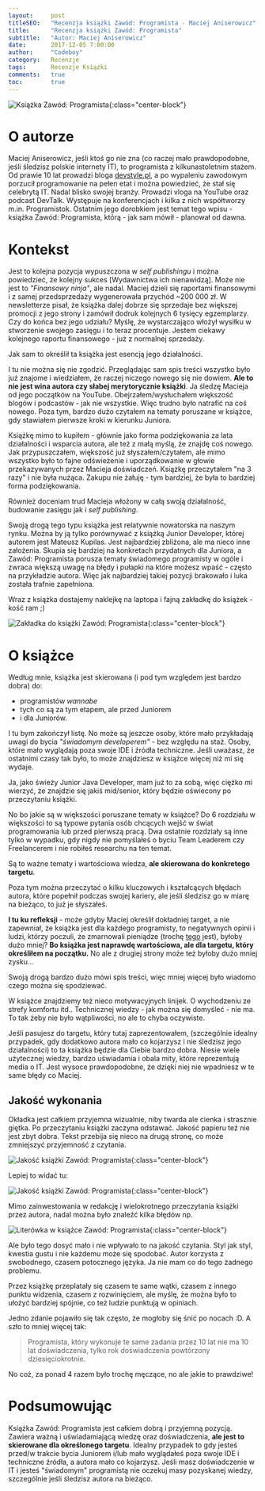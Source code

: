 ```yaml
---
layout:     post
titleSEO:	"Recenzja książki Zawód: Programista - Maciej Aniserowicz"
title:      "Recenzja książki Zawód: Programista"
subtitle:   "Autor: Maciej Aniserowicz"
date:       2017-12-05 7:00:00
author:     "Codeboy"
category:   Recenzje
tags:	    Recenzje Książki
comments:   true
toc:        true
---
```


![Książka Zawód: Programista](/img/reviews/zawod-dev/book.png){:class="center-block"}

# O autorze

Maciej Aniserowicz, jeśli ktoś go nie zna (co raczej mało prawdopodobne, jeśli śledzisz polskie internety IT), to programista z kilkunastoletnim stażem. Od prawie 10 lat prowadzi bloga [devstyle.pl](https://devstyle.pl), a po wypaleniu zawodowym porzucił programowanie na pełen etat i można powiedzieć, że stał się celebrytą IT. Nadal blisko swojej branży. Prowadzi vloga na YouTube oraz podcast DevTalk. Występuje na konferencjach i kilka z nich współtworzy m.in. Programistok. Ostatnim jego dorobkiem jest temat tego wpisu - książka Zawód: Programista, którą - jak sam mówił - planował od dawna.

# Kontekst

Jest to kolejna pozycja wypuszczona w _self publishingu_ i można powiedzieć, że kolejny sukces [Wydawnictwa ich nienawidzą]. Może nie jest to _"Finansowy ninja"_, ale nadal. Maciej dzieli się raportami finansowymi i z samej przedsprzedaży wygenerowała przychód ~200 000 zł. W newsletterze pisał, że książka dalej dobrze się sprzedaje bez większej promocji z jego strony i zamówił dodruk kolejnych 6 tysięcy egzemplarzy. Czy do końca bez jego udziału? Myślę, że wystarczająco włożył wysiłku w stworzenie swojego zasięgu  i to teraz procentuje. Jestem ciekawy kolejnego raportu finansowego - już z normalnej sprzedaży.

Jak sam to określił ta książka jest esencją jego działalności.

I tu nie można się nie zgodzić. Przeglądając sam spis treści wszystko było już znajome i wiedziałem, że raczej niczego nowego się nie dowiem. **Ale to nie jest wina autora czy słabej merytorycznie książki**. Ja śledzę Macieja od jego początków na YouTube. Obejrzałem/wysłuchałem większość blogów i podcastów - jak nie wszystkie.
Więc trudno było natrafić na coś nowego. Poza tym, bardzo dużo czytałem na tematy poruszane w książce, gdy stawiałem pierwsze kroki w kierunku Juniora.

Książkę mimo to kupiłem - głównie jako forma podziękowania za lata działalności  i wsparcia autora, ale też z małą myślą, że znajdę coś nowego. Jak przypuszczałem, większość już słyszałem/czytałem, ale mimo wszystko było to fajne odświeżenie i uporządkowanie w głowie przekazywanych przez Macieja doświadczeń. Książkę przeczytałem "na 3 razy" i nie była nużąca. Zakupu nie żałuję - tym bardziej, że była to bardziej forma podziękowania.

Również doceniam trud Macieja włożony w całą swoją działalność, budowanie zasięgu jak i _self publishing_.

Swoją drogą tego typu książka jest relatywnie nowatorska na naszym rynku. Można by ją tylko porównywać z książką Junior Developer, której autorem jest Mateusz Kupilas. Jest najbardziej zbliżona, ale ma nieco inne założenia. Skupia się bardziej na konkretach przydatnych dla Juniora, a Zawód: Programista porusza tematy świadomego programisty w ogóle i zwraca większą uwagę na błędy i pułapki na które możesz wpaść - często na przykładzie autora.  Więc jak najbardziej takiej pozycji brakowało i luka została trafnie zapełniona.

Wraz z książka dostajemy naklejkę na laptopa i fajną zakładkę do książek - kość ram ;)

![Zakładka do książki Zawód: Programista](/img/reviews/zawod-dev/bonus.jpg){:class="center-block"}

# O książce

Według mnie, książka jest skierowana (i pod tym względem jest bardzo dobra) do:
 - programistów _wannabe_
 - tych co są za tym etapem, ale przed Juniorem
 - i dla Juniorów.
 
 I tu bym zakończył listę. No może są jeszcze osoby, które mało przykładają uwagi do bycia _"świadomym developerem"_ - bez względu na staż. Osoby, które mało wyglądają poza swoje IDE i źródła techniczne. Jeśli uważasz, że ostatnimi czasy tak było, to może znajdziesz w książce więcej niż mi się wydaje.
 
 Ja, jako świeży Junior Java Developer, mam już to za sobą, więc ciężko mi wierzyć, że znajdzie się jakiś mid/senior, który będzie oświecony po przeczytaniu książki.
 
 No bo jakie są w większości poruszane tematy w książce? Do 6 rozdziału w większości to są typowe pytania osób chcących wejść w świat programowania lub przed pierwszą pracą. Dwa ostatnie rozdziały są inne tylko w wypadku, gdy nigdy nie pomyślałeś o byciu Team Leaderem czy Freelancerem i nie robiłeś researchu na ten temat.
 
 Są to ważne tematy i wartościowa wiedza, **ale skierowana do konkretego targetu**.
 
 Poza tym można przeczytać o kilku kluczowych i kształcących błędach autora, które popełnił podczas swojej kariery, ale jeśli śledzisz go w miarę na bieżąco, to już je słyszałeś.
 
 **I tu ku refleksji** - może gdyby Maciej określił dokładniej target, a nie zapewniał, że książka jest dla każdego programisty, to negatywnych opinii i ludzi, którzy poczuli, że zmarnowali pieniądze (trochę [tego](http://lubimyczytac.pl/ksiazka/4812210/zawod-programista#reviews) jest), byłoby dużo mniej? **Bo książka jest naprawdę wartościowa, ale dla targetu, który określiłem na początku.** No ale z drugiej strony może też byłoby dużo mniej zysku...
 
 Swoją drogą bardzo dużo mówi spis treści, więc mniej więcej było wiadomo czego można się spodziewać.
 
 W książce znajdziemy też nieco motywacyjnych linijek. O wychodzeniu ze strefy komfortu itd.. Technicznej wiedzy - jak można się domyśleć - nie ma. To tak żeby nie było wątpliwości, no ale to chyba oczywiste.
 
 Jeśli pasujesz do targetu, który tutaj zaprezentowałem, (szczególnie idealny przypadek, gdy dodatkowo autora mało co kojarzysz i nie śledzisz jego działalności) to ta książka będzie dla Ciebie bardzo dobra. Niesie wiele użytecznej wiedzy, bardzo uświadamia i obala mity, które reprezentują media o IT. Jest wysoce prawdopodobne, że dzięki niej nie wpadniesz w te same błędy co Maciej.
 
## Jakość wykonania

 Okładka jest całkiem przyjemna wizualnie, niby twarda ale cienka i strasznie giętka. Po przeczytaniu książki zaczyna odstawać. Jakość papieru też nie jest zbyt dobra. Tekst przebija się nieco na drugą stronę, co może zmniejszyć przyjemność z czytania.
  
 ![Jakość książki Zawód: Programista](/img/reviews/zawod-dev/text.jpg){:class="center-block"}
 
 Lepiej to widać tu:

 ![Jakość książki Zawód: Programista](/img/reviews/zawod-dev/text2.jpg){:class="center-block"}
 
 Mimo zainwestowania w redakcję i wielokrotnego przeczytania książki przez autora, nadal można było znaleźć kilka błędów np.
 
 ![Literówka w książce Zawód: Programista](/img/reviews/zawod-dev/typo.jpg){:class="center-block"}
 
 Ale było tego dosyć mało i nie wpływało to na jakość czytania. Styl jak styl, kwestia gustu i nie każdemu może się spodobać. Autor korzysta z swobodnego, czasem potocznego języka. Ja nie mam co do tego żadnego problemu.
 
 Przez książkę przeplatały się czasem te same wątki, czasem z innego punktu widzenia, czasem z rozwinięciem, ale myślę, że można było to ułożyć bardziej spójnie, co też ludzie punktują w opiniach.
 
 Jedno zdanie pojawiło się tak często, że mogłoby się śnić po nocach :D. A szło to mniej więcej tak:
  
 > Programista, który wykonuje te same zadania przez 10 lat nie ma 10 lat doświadczenia, tylko rok doświadczenia powtórzony dziesięciokrotnie.
   
 No coż, za ponad 4 razem było trochę męczące, no ale jakie to prawdziwe!
 
# Podsumowując

Książka Zawód: Programista jest całkiem dobrą i przyjemną pozycją. Zawiera ważną i uświadamiającą wiedzę oraz doświadczenia, **ale jest to skierowane dla określonego targetu**. Idealny przypadek to gdy jesteś przed/w trakcie bycia Juniorem i/lub mało wyglądałeś poza swoje IDE i techniczne źródła, a autora mało co kojarzysz. Jeśli masz doświadczenie w IT i jesteś "świadomym" programistą nie oczekuj masy pozyskanej wiedzy, szczególnie jeśli śledzisz autora na bieżąco.
 
 




